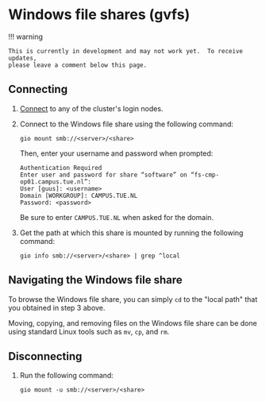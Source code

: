 # Windows file shares (gvfs)

!!! warning

    This is currently in development and may not work yet.  To receive updates,
    please leave a comment below this page.

## Connecting

1.  [Connect](../access/index.md) to any of the cluster's login nodes.

2.  Connect to the Windows file share using the following command:
    ```
    gio mount smb://<server>/<share>
    ```
    Then, enter your username and password when prompted:
    ```
    Authentication Required
    Enter user and password for share “software” on “fs-cmp-op01.campus.tue.nl”:
    User [guus]: <username>
    Domain [WORKGROUP]: CAMPUS.TUE.NL
    Password: <password>
    ```
    Be sure to enter `CAMPUS.TUE.NL` when asked for the domain.

3.  Get the path at which this share is mounted by running the following command:
    ```
    gio info smb://<server>/<share> | grep ^local
    ```

## Navigating the Windows file share

To browse the Windows file share, you can simply `cd` to the "local path" that
you obtained in step 3 above.

Moving, copying, and removing files on the Windows file share can be done using
standard Linux tools such as `mv`, `cp`, and `rm`.

## Disconnecting

1.  Run the following command:
    ```
    gio mount -u smb://<server>/<share>
    ```
